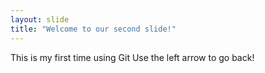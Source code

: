 ```yaml
---
layout: slide
title: "Welcome to our second slide!"
---
```

This is my first time using Git
Use the left arrow to go back!